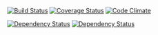 [![Build Status](https://travis-ci.org/jacob-meacham/acromaster.svg?branch=develop)](https://travis-ci.org/jacob-meacham/acromaster)
[![Coverage Status](https://coveralls.io/repos/jacob-meacham/acromaster/badge.png?branch=develop)](https://coveralls.io/r/jacob-meacham/acromaster?branch=develop)
[![Code Climate](https://codeclimate.com/github/jacob-meacham/acromaster/badges/gpa.svg)](https://codeclimate.com/github/jacob-meacham/acromaster)

[![Dependency Status](https://www.versioneye.com/user/projects/54b197de2eea784acc00016e/badge.svg?style=flat)](https://www.versioneye.com/user/projects/54b197de2eea784acc00016e)
[![Dependency Status](https://www.versioneye.com/user/projects/54b197dd2eea78c8ad000047/badge.svg?style=flat)](https://www.versioneye.com/user/projects/54b197dd2eea78c8ad000047)
